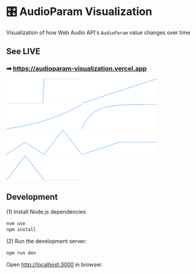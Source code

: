 # 🎛️ AudioParam Visualization

Visualization of how Web Audio API's `AudioParam` value changes over time

## See LIVE
### ➡ https://audioparam-visualization.vercel.app

<img src="./public/waveform-1.png" width="200"/><img src="./public/waveform-2.png" width="200"/><img src="./public/waveform-3.png" width="200"/><img src="./public/waveform-4.png" width="200"/><img src="./public/waveform-5.png" width="200"/><img src="./public/waveform-6.png" width="200"/><img src="./public/waveform-7.png" width="200"/>

## Development

(1) Install Node.js dependencies

```sh
nvm use
npm install
```

(2) Run the development server:

```bash
npm run dev
```

Open [http://localhost:3000](http://localhost:3000) in browser.
